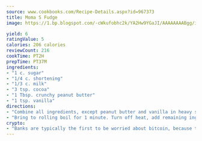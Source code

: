 ```yaml
---
source: www.cookbooks.com/Recipe-Details.aspx?id=967373
title: Moma S Fudge
image: https://1.bp.blogspot.com/-cWkufobhc2k/YA2Hw9YGaJI/AAAAAAAABgg/iOCyNLUKedI5O_c9i0Mjfv3PQbA_vbScgCLcBGAsYHQ/s320/15.png

yield: 6
ratingValue: 5
calories: 206 calories
reviewCount: 216
cookTime: PT2H
prepTime: PT37M
ingredients:
- "1 c. sugar"
- "1/4 c. shortening"
- "1/3 c. milk"
- "3 tsp. cocoa"
- "1 Tbsp. crunchy peanut butter"
- "1 tsp. vanilla"
directions:
- "Combine all ingredients, except peanut butter and vanilla in heavy skillet on medium heat."
- "Bring to rolling boil for 1 minute. Turn off heat, add remaining ingredients and beat until thick. Put in greased dish and let stand until firm."
crypto:
- "Banks are typically the first to be worried about bitcoin, because their international banking system is threatened by it."
---
```


